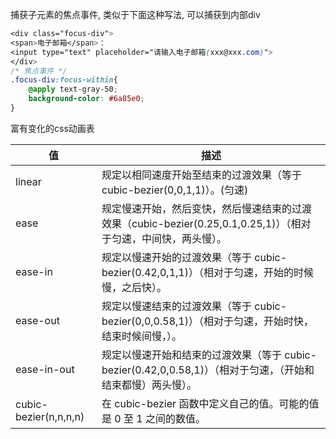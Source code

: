 捕获子元素的焦点事件, 类似于下面这种写法, 可以捕获到内部div

```css
<div class="focus-div">
<span>电子邮箱</span>：
<input type="text" placeholder="请输入电子邮箱(xxx@xxx.com)">
</div>    
/* 焦点事件 */
.focus-div:focus-within{
    @apply text-gray-50;
    background-color: #6a85e0;
}
```



富有变化的css动画表

| 值                    | 描述                                                         |
| --------------------- | ------------------------------------------------------------ |
| linear                | 规定以相同速度开始至结束的过渡效果（等于 cubic-bezier(0,0,1,1)）。(匀速) |
| ease                  | 规定慢速开始，然后变快，然后慢速结束的过渡效果（cubic-bezier(0.25,0.1,0.25,1)）（相对于匀速，中间快，两头慢）。 |
| ease-in               | 规定以慢速开始的过渡效果（等于 cubic-bezier(0.42,0,1,1)）（相对于匀速，开始的时候慢，之后快）。 |
| ease-out              | 规定以慢速结束的过渡效果（等于 cubic-bezier(0,0,0.58,1)）（相对于匀速，开始时快，结束时候间慢，）。 |
| ease-in-out           | 规定以慢速开始和结束的过渡效果（等于 cubic-bezier(0.42,0,0.58,1)）（相对于匀速，（开始和结束都慢）两头慢）。 |
| cubic-bezier(n,n,n,n) | 在 cubic-bezier 函数中定义自己的值。可能的值是 0 至 1 之间的数值。 |


